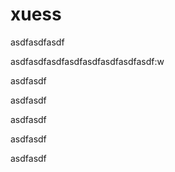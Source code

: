 # xuess
asdfasdfasdf

asdfasdfasdfasdfasdfasdfasdfasdf:w

asdfasdf

asdfasdf

asdfasdf

asdfasdf

asdfasdf

